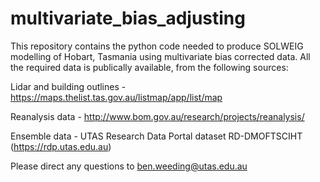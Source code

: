 # multivariate_bias_adjusting

This repository contains the python code needed to produce SOLWEIG modelling of Hobart, Tasmania using multivariate bias corrected data. All the required data is publically available, from the following sources:

Lidar and building outlines - https://maps.thelist.tas.gov.au/listmap/app/list/map 

Reanalysis data - http://www.bom.gov.au/research/projects/reanalysis/ 

Ensemble data - UTAS Research Data Portal dataset RD-DMOFTSCIHT (https://rdp.utas.edu.au) 

Please direct any questions to ben.weeding@utas.edu.au
